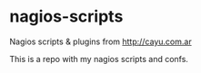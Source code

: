 nagios-scripts
==============

Nagios scripts & plugins from http://cayu.com.ar

This is a repo with my nagios scripts and confs. 
